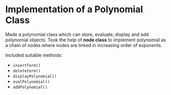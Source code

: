 # Implementation of a Polynomial Class
Made a polynomial class which can store, evaluate, display and add polynomial objects. Took the help of **node class** to implement polynomial as a chain of nodes where nodes are linked in increasing order of exponents.

Included suitable methods:
* `insertTerm()`
* `deleteterm()`
* `displayPolynomial()`
* `evalPolynomial()`
* `addPolynomial()`
